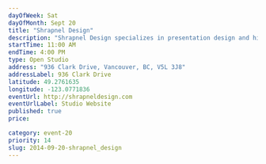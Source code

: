 ```yaml
---
dayOfWeek: Sat
dayOfMonth: Sept 20
title: "Shrapnel Design"
description: "Shrapnel Design specializes in presentation design and high quality, small run custom manufacturing."
startTime: 11:00 AM
endTime: 4:00 PM
type: Open Studio
address: "936 Clark Drive, Vancouver, BC, V5L 3J8"
addressLabel: 936 Clark Drive
latitude: 49.2761635
longitude: -123.0771836
eventUrl: http://shrapneldesign.com
eventUrlLabel: Studio Website
published: true
price: 

category: event-20
priority: 14
slug: 2014-09-20-shrapnel_design
---
```

